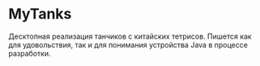 # MyTanks

Десктопная реализация танчиков с китайских тетрисов. Пишется как для удовольствия, так и для понимания устройства Java в процессе разработки.
